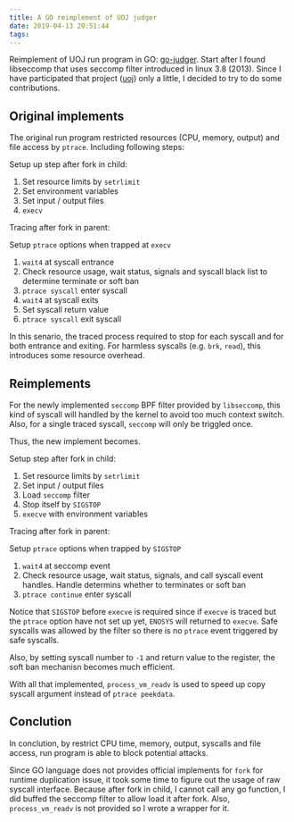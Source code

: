```yaml
---
title: A GO reimplement of UOJ judger
date: 2019-04-13 20:51:44
tags:
---
```


Reimplement of UOJ run program in GO: [go-judger](https://github.com/criyle/go-judger). Start after I found libseccomp that uses seccomp filter introduced in linux 3.8 (2013). Since I have participated that project ([uoj](https://github.com/vfleaking/uoj)) only a little, I decided to try to do some contributions.

## Original implements

The original run program restricted resources (CPU, memory, output) and file access by `ptrace`. Including following steps:

Setup up step after fork in child:

1. Set resource limits by `setrlimit`
2. Set environment variables
3. Set input / output files
4. `execv`

Tracing after fork in parent:

Setup `ptrace` options when trapped at `execv`

1. `wait4` at syscall entrance
2. Check resource usage, wait status, signals and syscall black list to determine terminate or soft ban
3. `ptrace syscall` enter syscall
4. `wait4` at syscall exits
5. Set syscall return value
6. `ptrace syscall` exit syscall

In this senario, the traced process required to stop for each syscall and for both entrance and exiting. For harmless syscalls (e.g. `brk`, `read`), this introduces some resource overhead.

## Reimplements

For the newly implemented `seccomp` BPF filter provided by `libseccomp`, this kind of syscall will handled by the kernel to avoid too much context switch. Also, for a single traced syscall, `seccomp` will only be triggled once.

Thus, the new implement becomes.

Setup step after fork in child:

1. Set resource limits by `setrlimit`
2. Set input / output files
3. Load `seccomp` filter
4. Stop itself by `SIGSTOP`
5. `execve` with environment variables

Tracing after fork in parent:

Setup `ptrace` options when trapped by `SIGSTOP`

1. `wait4` at seccomp event
2. Check resource usage, wait status, signals, and call syscall event handles. Handle determins whether to terminates or soft ban
3. `ptrace continue` enter syscall

Notice that `SIGSTOP` before `execve` is required since if `execve` is traced but the `ptrace` option have not set up yet, `ENOSYS` will returned to `execve`. Safe syscalls was allowed by the filter so there is no `ptrace` event triggered by safe syscalls.

Also, by setting syscall number to `-1` and return value to the register, the soft ban mechanisn becomes much efficient.

With all that implemented, `process_vm_readv` is used to speed up copy syscall argument instead of `ptrace peekdata`.

## Conclution

In conclution, by restrict CPU time, memory, output, syscalls and file access, run program is able to block potential attacks.

Since GO language does not provides official implements for `fork` for runtime duplication issue, it took some time to figure out the usage of raw syscall interface. Because after fork in child, I cannot call any go function, I did buffed the seccomp filter to allow load it after fork. Also, `process_vm_readv` is not provided so I wrote a wrapper for it.
